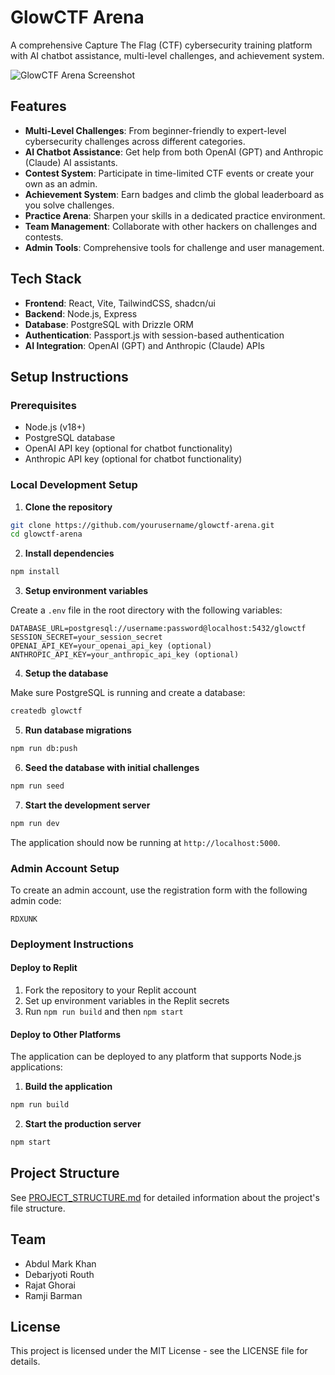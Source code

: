 # GlowCTF Arena

A comprehensive Capture The Flag (CTF) cybersecurity training platform with AI chatbot assistance, multi-level challenges, and achievement system.

![GlowCTF Arena Screenshot](https://images.unsplash.com/photo-1585079542156-2755d9c8a094?ixlib=rb-4.0.3&ixid=MnwxMjA3fDB8MHxwaG90by1wYWdlfHx8fGVufDB8fHx8&auto=format&fit=crop&w=1174&q=80)

## Features

- **Multi-Level Challenges**: From beginner-friendly to expert-level cybersecurity challenges across different categories.
- **AI Chatbot Assistance**: Get help from both OpenAI (GPT) and Anthropic (Claude) AI assistants.
- **Contest System**: Participate in time-limited CTF events or create your own as an admin.
- **Achievement System**: Earn badges and climb the global leaderboard as you solve challenges.
- **Practice Arena**: Sharpen your skills in a dedicated practice environment.
- **Team Management**: Collaborate with other hackers on challenges and contests.
- **Admin Tools**: Comprehensive tools for challenge and user management.

## Tech Stack

- **Frontend**: React, Vite, TailwindCSS, shadcn/ui
- **Backend**: Node.js, Express
- **Database**: PostgreSQL with Drizzle ORM
- **Authentication**: Passport.js with session-based authentication
- **AI Integration**: OpenAI (GPT) and Anthropic (Claude) APIs

## Setup Instructions

### Prerequisites

- Node.js (v18+)
- PostgreSQL database
- OpenAI API key (optional for chatbot functionality)
- Anthropic API key (optional for chatbot functionality)

### Local Development Setup

1. **Clone the repository**

```bash
git clone https://github.com/yourusername/glowctf-arena.git
cd glowctf-arena
```

2. **Install dependencies**

```bash
npm install
```

3. **Setup environment variables**

Create a `.env` file in the root directory with the following variables:

```
DATABASE_URL=postgresql://username:password@localhost:5432/glowctf
SESSION_SECRET=your_session_secret
OPENAI_API_KEY=your_openai_api_key (optional)
ANTHROPIC_API_KEY=your_anthropic_api_key (optional)
```

4. **Setup the database**

Make sure PostgreSQL is running and create a database:

```bash
createdb glowctf
```

5. **Run database migrations**

```bash
npm run db:push
```

6. **Seed the database with initial challenges**

```bash
npm run seed
```

7. **Start the development server**

```bash
npm run dev
```

The application should now be running at `http://localhost:5000`.

### Admin Account Setup

To create an admin account, use the registration form with the following admin code:

```
RDXUNK
```

### Deployment Instructions

#### Deploy to Replit

1. Fork the repository to your Replit account
2. Set up environment variables in the Replit secrets
3. Run `npm run build` and then `npm start`

#### Deploy to Other Platforms

The application can be deployed to any platform that supports Node.js applications:

1. **Build the application**

```bash
npm run build
```

2. **Start the production server**

```bash
npm start
```

## Project Structure

See [PROJECT_STRUCTURE.md](PROJECT_STRUCTURE.md) for detailed information about the project's file structure.

## Team

- Abdul Mark Khan
- Debarjyoti Routh
- Rajat Ghorai
- Ramji Barman

## License

This project is licensed under the MIT License - see the LICENSE file for details.